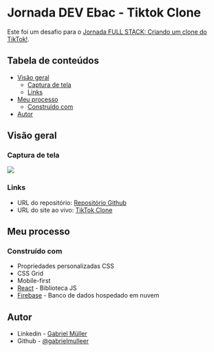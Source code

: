 # Jornada DEV Ebac - Tiktok Clone

Este foi um desafio para o [Jornada FULL STACK: Criando um clone do TikTok!](https://ebaconline.com.br/webinars/prog-jornadafull-2023-03-28-29-30-31-04-01-02-03-04).

## Tabela de conteúdos

- [Visão geral](#visao-geral)
  - [Captura de tela](#captura-de-tela)
  - [Links](#links)
- [Meu processo](#meu-processo)
  - [Construído com](#construido-com)
- [Autor](#autor)

## Visão geral

### Captura de tela

![](./tiktok-clone.gif)

### Links

- URL do repositório: [Repositório Github](https://github.com/gabrielmulleer/JornadaDev-Tiktok-Clone)
- URL do site ao vivo: [TikTok Clone](https://tiktok---jornada-e9302.web.app/)

## Meu processo

### Construído com

- Propriedades personalizadas CSS
- CSS Grid
- Mobile-first
- [React](https://reactjs.org/) - Biblioteca JS
- [Firebase](https://firebase.google.com//) - Banco de dados hospedado em nuvem

## Autor

- Linkedin - [Gabriel Müller](https://www.linkedin.com/in/gabrielmulleer/)
- Github - [@gabrielmulleer](https://github.com/gabrielmulleer/)
